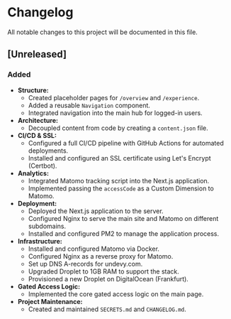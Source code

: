 # Changelog

All notable changes to this project will be documented in this file.

## [Unreleased]

### Added
- **Structure:**
  - Created placeholder pages for `/overview` and `/experience`.
  - Added a reusable `Navigation` component.
  - Integrated navigation into the main hub for logged-in users.
- **Architecture:**
  - Decoupled content from code by creating a `content.json` file.
- **CI/CD & SSL:**
  - Configured a full CI/CD pipeline with GitHub Actions for automated deployments.
  - Installed and configured an SSL certificate using Let's Encrypt (Certbot).
- **Analytics:**
  - Integrated Matomo tracking script into the Next.js application.
  - Implemented passing the `accessCode` as a Custom Dimension to Matomo.
- **Deployment:**
  - Deployed the Next.js application to the server.
  - Configured Nginx to serve the main site and Matomo on different subdomains.
  - Installed and configured PM2 to manage the application process.
- **Infrastructure:**
  - Installed and configured Matomo via Docker.
  - Configured Nginx as a reverse proxy for Matomo.
  - Set up DNS A-records for undevy.com.
  - Upgraded Droplet to 1GB RAM to support the stack.
  - Provisioned a new Droplet on DigitalOcean (Frankfurt).
- **Gated Access Logic:**
  - Implemented the core gated access logic on the main page.
- **Project Maintenance:**
  - Created and maintained `SECRETS.md` and `CHANGELOG.md`.